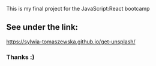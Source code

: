 This is my final project for the JavaScript:React bootcamp

## See under the link:

https://sylwia-tomaszewska.github.io/get-unsplash/

### Thanks :)
